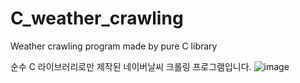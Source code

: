 # C_weather_crawling
Weather crawling program made by pure C library

순수 C 라이브러리로만 제작된 네이버날씨 크롤링 프로그램입니다.
![image](https://github.com/NEWBIE0413/C_weather_crawling/assets/57254914/fdbf2196-9e25-4835-8f19-8a40ee5f7ba4)
